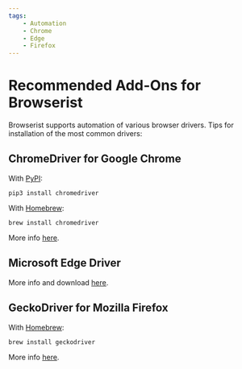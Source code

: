 ```yaml
---
tags:
    - Automation
    - Chrome
    - Edge
    - Firefox
---
```


# Recommended Add-Ons for Browserist
Browserist supports automation of various browser drivers. Tips for installation of the most common drivers:

## ChromeDriver for Google Chrome
With [PyPI](https://pypi.org/project/chromedriver/):

```shell
pip3 install chromedriver
```

With [Homebrew](https://brew.sh):

```shell
brew install chromedriver
```

More info [here](https://chromedriver.chromium.org).

## Microsoft Edge Driver
More info and download [here](https://developer.microsoft.com/en-us/microsoft-edge/tools/webdriver/).

## GeckoDriver for Mozilla Firefox
With [Homebrew](https://brew.sh):

```shell
brew install geckodriver
```

More info [here](https://github.com/mozilla/geckodriver).
